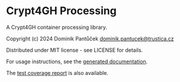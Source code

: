 
Crypt4GH Processing
===================

A Crypt4GH container processing library.

Copyright (c) 2024 Dominik Pantůček <dominik.pantucek@trustica.cz>

Distributed under MIT license - see LICENSE for details.

For usage instructions, see the [generated
documentation](https://oarepo.github.io/oarepo-c4gh/).

The [test coverage
report](https://oarepo.github.io/oarepo-c4gh/cov_html/) is also
available.
